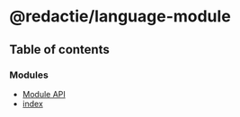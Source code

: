 # @redactie/language-module

## Table of contents

### Modules

- [Module API](../wiki/Module%20API)
- [index](../wiki/index)
